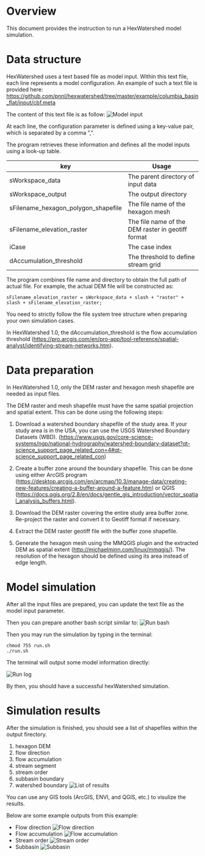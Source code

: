 # Overview
This document provides the instruction to run a HexWatershed model simulation.

# Data structure

HexWatershed uses a text based file as model input.
Within this text file, each line represents a model configuration.
An example of such a text file is provided here: https://github.com/pnnl/hexwatershed/tree/master/example/columbia_basin_flat/input/cbf.meta

The content of this text file is as follow:
![Model input](https://github.com/pnnl/hexwatershed/blob/master/example/figure/cbfmeta.png?raw=true)

At each line, the configuration parameter is defined using a key-value pair, which is separated by a comma ",".

The program retrieves these information and defines all the model inputs using a look-up table.

| key  |  Usage |
|---|---|
|  sWorkspace_data |  The parent directory of input data |
| sWorkspace_output  |  The output directory |
|  sFilename_hexagon_polygon_shapefile |  The file name of the hexagon mesh |
| sFilename_elevation_raster | The file name of the DEM raster in geotiff format|
|iCase| The case index|
|dAccumulation_threshold| The threshold to define stream grid |

The program combines file name and directory to obtain the full path of actual file. For example, the actual DEM file will be constructed as: 
```
sFilename_elevation_raster = sWorkspace_data + slash + "raster" + slash + sFilename_elevation_raster;
```
You need to strictly follow the file system tree structure when preparing your own simulation cases.

In HexWatershed 1.0, the dAccumulation_threshold is the flow accumulation threshold (https://pro.arcgis.com/en/pro-app/tool-reference/spatial-analyst/identifying-stream-networks.htm).

# Data preparation
In HexWatershed 1.0, only the DEM raster and hexagon mesh shapefile are needed as input files.

The DEM raster and mesh shapefile must have the same spatial projection and spatial extent.
This can be done using the following steps:
1. Download a watershed boundary shapefile of the study area.
If your study area is in the USA, you can use the USGS Watershed Boundary Datasets (WBD). (https://www.usgs.gov/core-science-systems/ngp/national-hydrography/watershed-boundary-dataset?qt-science_support_page_related_con=4#qt-science_support_page_related_con)

2. Create a buffer zone around the boundary shapefile. This can be done using either ArcGIS program (https://desktop.arcgis.com/en/arcmap/10.3/manage-data/creating-new-features/creating-a-buffer-around-a-feature.htm) or QGIS (https://docs.qgis.org/2.8/en/docs/gentle_gis_introduction/vector_spatial_analysis_buffers.html).

3. Download the DEM raster covering the entire study area buffer zone. Re-project the raster and convert it to Geotiff format if necessary.

4. Extract the DEM raster geotiff file with the buffer zone shapefile.

5. Generate the hexagon mesh using the MMQGIS plugin and the extracted DEM as spatial extent
(http://michaelminn.com/linux/mmqgis/). The resolution of the hexagon should be defined using its area instead of edge length. 

# Model simulation

After all the input files are prepared, you can update the text file as the model input parameter. 

Then you can prepare another bash script similar to:
![Run bash](https://github.com/pnnl/hexwatershed/blob/master/example/figure/run.png?raw=true)

Then you may run the simulation by typing in the terminal:
```
chmod 755 run.sh
./run.sh
```

The terminal will output some model information directly:

![Run log](https://github.com/pnnl/hexwatershed/blob/master/example/figure/run_log.png?raw=true)

By then, you should have a successful hexWatershed simulation. 

# Simulation results

After the simulation is finished, you should see a list of shapefiles within the output firectory.
1. hexagon DEM
2. flow direction
3. flow accumulation
4. stream segment
5. stream order
6. subbasin boundary
7. watershed boundary
![List of results](https://github.com/pnnl/hexwatershed/blob/master/example/figure/result_list.png?raw=true)

You can use any GIS tools (ArcGIS, ENVI, and QGIS, etc.) to visulize the results.

Below are some example outputs from this example:
* Flow direction
![Flow direction](https://github.com/pnnl/hexwatershed/blob/master/example/columbia_basin_flat/output/cbf_flow_direction_90_full.png?raw=true)
* Flow accumulation
![Flow accumulation](https://github.com/pnnl/hexwatershed/blob/master/example/columbia_basin_flat/output/cbf_flow_accumulation_90_full.png?raw=true)
* Stream order
![Stream order](https://github.com/pnnl/hexwatershed/blob/master/example/columbia_basin_flat/output/cbf_stream_order_90_full.png?raw=true)
* Subbasin
![Subbasin](https://github.com/pnnl/hexwatershed/blob/master/example/columbia_basin_flat/output/cbf_subbasin_90_full.png?raw=true)